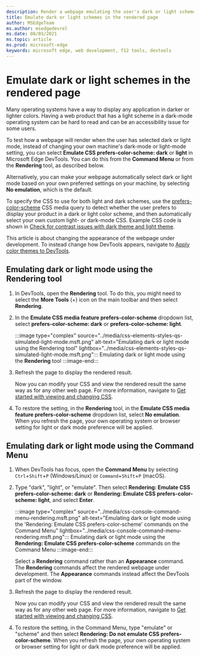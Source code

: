 ```yaml
---
description: Render a webpage emulating the user's dark or light scheme operating-system setting or browser setting, without having to change your own machine's setting.  Use a CSS media query for prefers-color-scheme, together with a DevTools rendering option.
title: Emulate dark or light schemes in the rendered page
author: MSEdgeTeam
ms.author: msedgedevrel
ms.date: 08/03/2021
ms.topic: article
ms.prod: microsoft-edge
keywords: microsoft edge, web development, f12 tools, devtools
---
```

# Emulate dark or light schemes in the rendered page

Many operating systems have a way to display any application in darker or lighter colors.  Having a web product that has a light scheme in a dark-mode operating system can be hard to read and can be an accessibility issue for some users.

To test how a webpage will render when the user has selected dark or light mode, instead of changing your own machine's dark-mode or light-mode setting, you can select **Emulate CSS prefers-color-scheme: dark** or **light** in Microsoft Edge DevTools.  You can do this from the **Command Menu** or from the **Rendering** tool, as described below.

Alternatively, you can make your webpage automatically select dark or light mode based on your own preferred settings on your machine, by selecting **No emulation**, which is the default.

To specify the CSS to use for both light and dark schemes, use the [prefers-color-scheme][MDNPrefersColorScheme] CSS media query to detect whether the user prefers to display your product in a dark or light color scheme, and then automatically select your own custom light- or dark-mode CSS.  Example CSS code is shown in [Check for contrast issues with dark theme and light theme](test-dark-mode.md).

This article is about changing the appearance of the webpage under development.  To instead change how DevTools appears, navigate to [Apply color themes to DevTools][DevtoolsCustomizeTheme].


<!-- ====================================================================== -->
## Emulating dark or light mode using the Rendering tool

1.  In DevTools, open the **Rendering** tool.  To do this, you might need to select the **More Tools** (+) icon on the main toolbar and then select **Rendering**.

1.  In the **Emulate CSS media feature prefers-color-scheme** dropdown list, select **prefers-color-scheme: dark** or **prefers-color-scheme: light**.

    :::image type="complex" source="../media/css-elements-styles-qs-simulated-light-mode.msft.png" alt-text="Emulating dark or light mode using the Rendering tool" lightbox="../media/css-elements-styles-qs-simulated-light-mode.msft.png":::
       Emulating dark or light mode using the **Rendering** tool
    :::image-end:::

1.  Refresh the page to display the rendered result.

    Now you can modify your CSS and view the rendered result the same way as for any other web page.  For more information, navigate to [Get started with viewing and changing CSS][DevtoolsCssIndex].

1.  To restore the setting, in the **Rendering** tool, in the **Emulate CSS media feature prefers-color-scheme** dropdown list, select **No emulation**.  When you refresh the page, your own operating system or browser setting for light or dark mode preference will be applied.


<!-- ====================================================================== -->
## Emulating dark or light mode using the Command Menu

1.  When DevTools has focus, open the **Command Menu** by selecting `Ctrl`+`Shift`+`P` \(Windows/Linux\) or `Command`+`Shift`+`P` \(macOS\).

1.  Type "dark", "light", or "emulate".  Then select **Rendering: Emulate CSS prefers-color-scheme: dark** or **Rendering: Emulate CSS prefers-color-scheme: light**, and select **Enter**.

    :::image type="complex" source="../media/css-console-command-menu-rendering.msft.png" alt-text="Emulating dark or light mode using the 'Rendering: Emulate CSS prefers-color-scheme' commands on the Command Menu" lightbox="../media/css-console-command-menu-rendering.msft.png":::
        Emulating dark or light mode using the **Rendering: Emulate CSS prefers-color-scheme** commands on the Command Menu
    :::image-end:::

    Select a **Rendering** command rather than an **Appearance** command.  The **Rendering** commands affect the rendered webpage under development.  The **Appearance** commands instead affect the DevTools part of the window.

1.  Refresh the page to display the rendered result.

    Now you can modify your CSS and view the rendered result the same way as for any other web page.  For more information, navigate to [Get started with viewing and changing CSS][DevtoolsCssIndex].

1.  To restore the setting, in the Command Menu, type "emulate" or "scheme" and then select **Rendering: Do not emulate CSS prefers-color-scheme**.  When you refresh the page, your own operating system or browser setting for light or dark mode preference will be applied.


<!-- links -->
[DevtoolsIndex]: ../index.md "Microsoft Edge (Chromium) Developer Tools | Microsoft Docs"
[DevtoolsCustomizeTheme]: ../customize/theme.md "Apply color themes to DevTools | Microsoft Docs"
[DevtoolsCssIndex]: ../css/index.md "Get started with viewing and changing CSS | Microsoft Docs"
<!-- external links -->
[MDNPrefersColorScheme]: https://developer.mozilla.org/docs/Web/CSS/@media/prefers-color-scheme "prefers-color-scheme | MDN"
